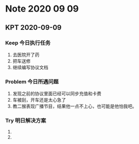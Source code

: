 # Note 2020 09 09

## KPT 2020-09-09

### Keep 今日执行任务
1. 去医院开了药
2. 把车送修
3. 继续编写协议文档

### Problem 今日所遇问题
1. 发现之前的协议里面已经可以同步充值和卡费
2. 车被刮，开车还是太心急了
3. 教二猴表现广播节目，结果他一点不上心，也可能是他怕我吧。

### Try 明日解决方案
1. 
2. 